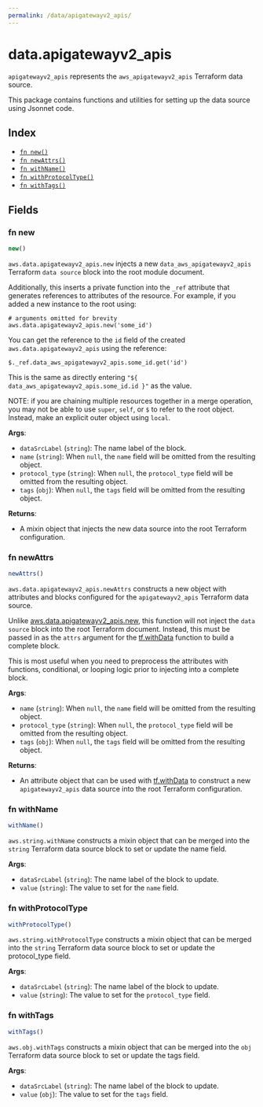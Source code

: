```yaml
---
permalink: /data/apigatewayv2_apis/
---
```


# data.apigatewayv2_apis

`apigatewayv2_apis` represents the `aws_apigatewayv2_apis` Terraform data source.



This package contains functions and utilities for setting up the data source using Jsonnet code.


## Index

* [`fn new()`](#fn-new)
* [`fn newAttrs()`](#fn-newattrs)
* [`fn withName()`](#fn-withname)
* [`fn withProtocolType()`](#fn-withprotocoltype)
* [`fn withTags()`](#fn-withtags)

## Fields

### fn new

```ts
new()
```


`aws.data.apigatewayv2_apis.new` injects a new `data_aws_apigatewayv2_apis` Terraform `data source`
block into the root module document.

Additionally, this inserts a private function into the `_ref` attribute that generates references to attributes of the
resource. For example, if you added a new instance to the root using:

    # arguments omitted for brevity
    aws.data.apigatewayv2_apis.new('some_id')

You can get the reference to the `id` field of the created `aws.data.apigatewayv2_apis` using the reference:

    $._ref.data_aws_apigatewayv2_apis.some_id.get('id')

This is the same as directly entering `"${ data_aws_apigatewayv2_apis.some_id.id }"` as the value.

NOTE: if you are chaining multiple resources together in a merge operation, you may not be able to use `super`, `self`,
or `$` to refer to the root object. Instead, make an explicit outer object using `local`.

**Args**:
  - `dataSrcLabel` (`string`): The name label of the block.
  - `name` (`string`):  When `null`, the `name` field will be omitted from the resulting object.
  - `protocol_type` (`string`):  When `null`, the `protocol_type` field will be omitted from the resulting object.
  - `tags` (`obj`):  When `null`, the `tags` field will be omitted from the resulting object.

**Returns**:
- A mixin object that injects the new data source into the root Terraform configuration.


### fn newAttrs

```ts
newAttrs()
```


`aws.data.apigatewayv2_apis.newAttrs` constructs a new object with attributes and blocks configured for the `apigatewayv2_apis`
Terraform data source.

Unlike [aws.data.apigatewayv2_apis.new](#fn-apigatewayv2_apisnew), this function will not inject the `data source`
block into the root Terraform document. Instead, this must be passed in as the `attrs` argument for the
[tf.withData](https://github.com/tf-libsonnet/core/tree/main/docs#fn-withdata) function to build a complete block.

This is most useful when you need to preprocess the attributes with functions, conditional, or looping logic prior to
injecting into a complete block.

**Args**:
  - `name` (`string`):  When `null`, the `name` field will be omitted from the resulting object.
  - `protocol_type` (`string`):  When `null`, the `protocol_type` field will be omitted from the resulting object.
  - `tags` (`obj`):  When `null`, the `tags` field will be omitted from the resulting object.

**Returns**:
  - An attribute object that can be used with [tf.withData](https://github.com/tf-libsonnet/core/tree/main/docs#fn-withdata) to construct a new `apigatewayv2_apis` data source into the root Terraform configuration.


### fn withName

```ts
withName()
```

`aws.string.withName` constructs a mixin object that can be merged into the `string`
Terraform data source block to set or update the name field.



**Args**:
  - `dataSrcLabel` (`string`): The name label of the block to update.
  - `value` (`string`): The value to set for the `name` field.


### fn withProtocolType

```ts
withProtocolType()
```

`aws.string.withProtocolType` constructs a mixin object that can be merged into the `string`
Terraform data source block to set or update the protocol_type field.



**Args**:
  - `dataSrcLabel` (`string`): The name label of the block to update.
  - `value` (`string`): The value to set for the `protocol_type` field.


### fn withTags

```ts
withTags()
```

`aws.obj.withTags` constructs a mixin object that can be merged into the `obj`
Terraform data source block to set or update the tags field.



**Args**:
  - `dataSrcLabel` (`string`): The name label of the block to update.
  - `value` (`obj`): The value to set for the `tags` field.
